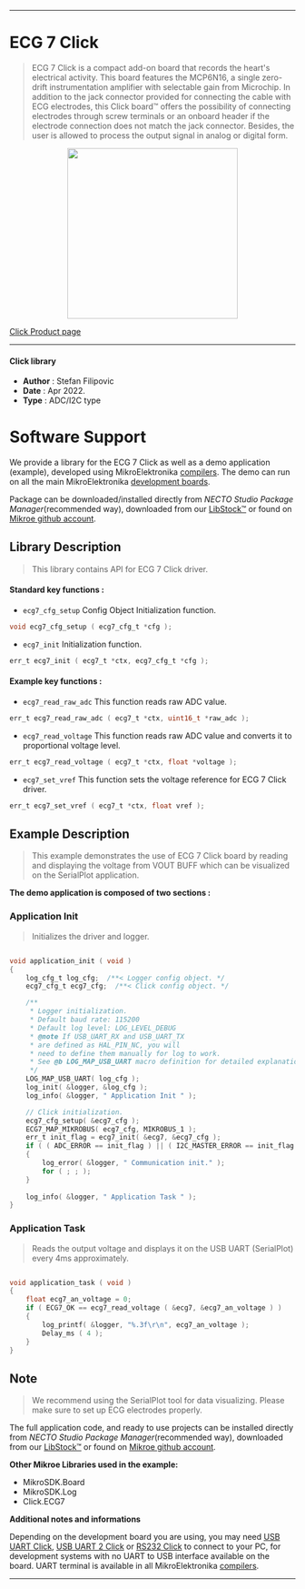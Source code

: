 
---
# ECG 7 Click

> ECG 7 Click is a compact add-on board that records the heart's electrical activity. This board features the MCP6N16, a single zero-drift instrumentation amplifier with selectable gain from Microchip. In addition to the jack connector provided for connecting the cable with ECG electrodes, this Click board™ offers the possibility of connecting electrodes through screw terminals or an onboard header if the electrode connection does not match the jack connector. Besides, the user is allowed to process the output signal in analog or digital form.

<p align="center">
  <img src="https://download.mikroe.com/images/click_for_ide/ecg7_click.png" height=300px>
</p>

[Click Product page](https://www.mikroe.com/ecg-7-click)

---


#### Click library

- **Author**        : Stefan Filipovic
- **Date**          : Apr 2022.
- **Type**          : ADC/I2C type


# Software Support

We provide a library for the ECG 7 Click
as well as a demo application (example), developed using MikroElektronika
[compilers](https://www.mikroe.com/necto-studio).
The demo can run on all the main MikroElektronika [development boards](https://www.mikroe.com/development-boards).

Package can be downloaded/installed directly from *NECTO Studio Package Manager*(recommended way), downloaded from our [LibStock&trade;](https://libstock.mikroe.com) or found on [Mikroe github account](https://github.com/MikroElektronika/mikrosdk_click_v2/tree/master/clicks).

## Library Description

> This library contains API for ECG 7 Click driver.

#### Standard key functions :

- `ecg7_cfg_setup` Config Object Initialization function.
```c
void ecg7_cfg_setup ( ecg7_cfg_t *cfg );
```

- `ecg7_init` Initialization function.
```c
err_t ecg7_init ( ecg7_t *ctx, ecg7_cfg_t *cfg );
```

#### Example key functions :

- `ecg7_read_raw_adc` This function reads raw ADC value.
```c
err_t ecg7_read_raw_adc ( ecg7_t *ctx, uint16_t *raw_adc );
```

- `ecg7_read_voltage` This function reads raw ADC value and converts it to proportional voltage level.
```c
err_t ecg7_read_voltage ( ecg7_t *ctx, float *voltage );
```

- `ecg7_set_vref` This function sets the voltage reference for ECG 7 Click driver.
```c
err_t ecg7_set_vref ( ecg7_t *ctx, float vref );
```

## Example Description

> This example demonstrates the use of ECG 7 Click board by reading and displaying the voltage from VOUT BUFF which can be visualized on the SerialPlot application.

**The demo application is composed of two sections :**

### Application Init

> Initializes the driver and logger.

```c

void application_init ( void )
{
    log_cfg_t log_cfg;  /**< Logger config object. */
    ecg7_cfg_t ecg7_cfg;  /**< Click config object. */

    /** 
     * Logger initialization.
     * Default baud rate: 115200
     * Default log level: LOG_LEVEL_DEBUG
     * @note If USB_UART_RX and USB_UART_TX 
     * are defined as HAL_PIN_NC, you will 
     * need to define them manually for log to work. 
     * See @b LOG_MAP_USB_UART macro definition for detailed explanation.
     */
    LOG_MAP_USB_UART( log_cfg );
    log_init( &logger, &log_cfg );
    log_info( &logger, " Application Init " );

    // Click initialization.
    ecg7_cfg_setup( &ecg7_cfg );
    ECG7_MAP_MIKROBUS( ecg7_cfg, MIKROBUS_1 );
    err_t init_flag = ecg7_init( &ecg7, &ecg7_cfg );
    if ( ( ADC_ERROR == init_flag ) || ( I2C_MASTER_ERROR == init_flag ) )
    {
        log_error( &logger, " Communication init." );
        for ( ; ; );
    }
    
    log_info( &logger, " Application Task " );
}

```

### Application Task

> Reads the output voltage and displays it on the USB UART (SerialPlot) every 4ms approximately.

```c

void application_task ( void )
{
    float ecg7_an_voltage = 0;
    if ( ECG7_OK == ecg7_read_voltage ( &ecg7, &ecg7_an_voltage ) ) 
    {
        log_printf( &logger, "%.3f\r\n", ecg7_an_voltage );
        Delay_ms ( 4 );
    }
}

```

## Note

> We recommend using the SerialPlot tool for data visualizing. Please make sure to set up ECG electrodes properly.

The full application code, and ready to use projects can be installed directly from *NECTO Studio Package Manager*(recommended way), downloaded from our [LibStock&trade;](https://libstock.mikroe.com) or found on [Mikroe github account](https://github.com/MikroElektronika/mikrosdk_click_v2/tree/master/clicks).

**Other Mikroe Libraries used in the example:**

- MikroSDK.Board
- MikroSDK.Log
- Click.ECG7

**Additional notes and informations**

Depending on the development board you are using, you may need
[USB UART Click](https://www.mikroe.com/usb-uart-click),
[USB UART 2 Click](https://www.mikroe.com/usb-uart-2-click) or
[RS232 Click](https://www.mikroe.com/rs232-click) to connect to your PC, for
development systems with no UART to USB interface available on the board. UART
terminal is available in all MikroElektronika
[compilers](https://shop.mikroe.com/compilers).

---
